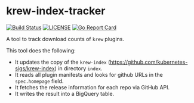 # krew-index-tracker
[![Build Status](https://travis-ci.com/corneliusweig/krew-index-tracker.svg?branch=master)](https://travis-ci.com/corneliusweig/krew-index-tracker)
[![LICENSE](https://img.shields.io/github/license/corneliusweig/krew-index-tracker.svg)](https://github.com/corneliusweig/krew-index-tracker/blob/master/LICENSE)
[![Go Report Card](https://goreportcard.com/badge/corneliusweig/krew-index-tracker)](https://goreportcard.com/report/corneliusweig/krew-index-tracker)
<!--
[![Code Coverage](https://codecov.io/gh/corneliusweig/krew-index-tracker/branch/master/graph/badge.svg)](https://codecov.io/gh/corneliusweig/krew-index-tracker)
[![Releases](https://img.shields.io/github/release-pre/corneliusweig/krew-index-tracker.svg)](https://github.com/corneliusweig/krew-index-tracker/releases)
-->

A tool to track download counts of `krew` plugins.

This tool does the following:

* It updates the copy of the `krew-index` (https://github.com/kubernetes-sigs/krew-index) in directory `index`.
* It reads all plugin manifests and looks for github URLs in the `spec.homepage` field.
* It fetches the release information for each repo via GitHub API.
* It writes the result into a BigQuery table.


